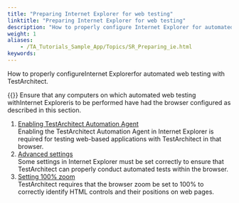 ```yaml
--- 
title: "Preparing Internet Explorer for web testing"
linktitle: "Preparing Internet Explorer for web testing"
description: "How to properly configure Internet Explorer for automated web testing with TestArchitect."
weight: 1
aliases: 
    - /TA_Tutorials_Sample_App/Topics/SR_Preparing_ie.html
keywords: 
---
```


How to properly configureInternet Explorerfor automated web testing with TestArchitect.

{{<note>}} Ensure that any computers on which automated web testing withInternet Exploreris to be performed have had the browser configured as described in this section.

1.  [Enabling TestArchitect Automation Agent](/TA_Automation/Topics/aut_enabling_automation_agent_IE_COPY.html)  
Enabling the TestArchitect Automation Agent in Internet Explorer is required for testing web-based applications with TestArchitect in that browser.
2.  [Advanced settings](/TA_Automation/Topics/aut_advanced_settings_IE_COPY.html)  
Some settings in Internet Explorer must be set correctly to ensure that TestArchitect can properly conduct automated tests within the browser.
3.  [Setting 100% zoom](/TA_Automation/Topics/aut_app_testing_setting_zoom_IE_COPY.html)  
TestArchitect requires that the browser zoom be set to 100% to correctly identify HTML controls and their positions on web pages.



